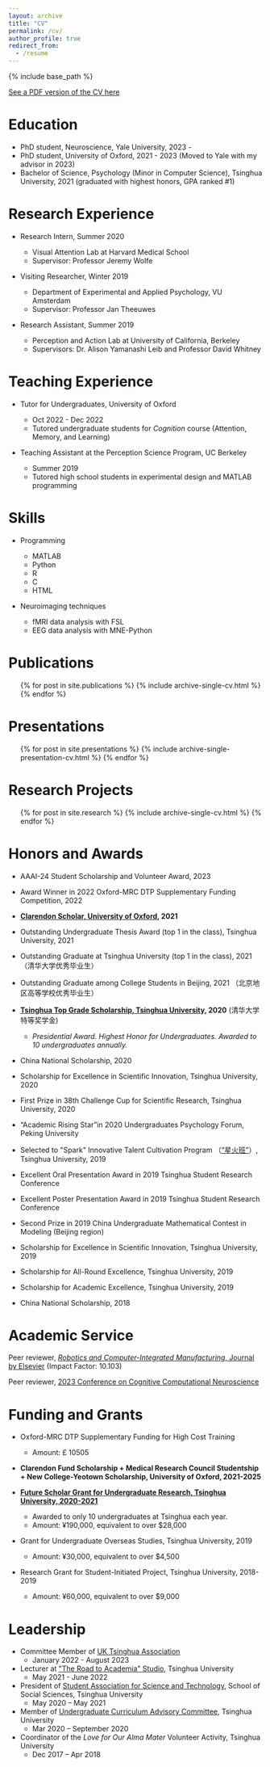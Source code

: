 ```yaml
---
layout: archive
title: "CV"
permalink: /cv/
author_profile: true
redirect_from:
  - /resume
---
```

{% include base_path %}

[See a PDF version of the CV here](https://daniel-gong.github.io/files/CV_DongyuGong_Jan2024.pdf)

Education
=========

* PhD student, Neuroscience, Yale University, 2023 -
* PhD student, University of Oxford, 2021 - 2023 (Moved to Yale with my advisor in 2023)
* Bachelor of Science, Psychology (Minor in Computer Science), Tsinghua University, 2021 (graduated with highest honors, GPA ranked #1)

Research Experience
===================

* Research Intern, Summer 2020

  * Visual Attention Lab at Harvard Medical School
  * Supervisor: Professor Jeremy Wolfe
* Visiting Researcher, Winter 2019

  * Department of Experimental and Applied Psychology, VU Amsterdam
  * Supervisor: Professor Jan Theeuwes
* Research Assistant, Summer 2019

  * Perception and Action Lab at University of California, Berkeley
  * Supervisors: Dr. Alison Yamanashi Leib and Professor David Whitney

# Teaching Experience

* Tutor for Undergraduates, University of Oxford

  * Oct 2022 - Dec 2022
  * Tutored undergraduate students for *Cognition* course (Attention, Memory, and Learning)
* Teaching Assistant at the Perception Science Program, UC Berkeley

  * Summer 2019
  * Tutored high school students in experimental design and MATLAB programming

Skills
======

* Programming

  * MATLAB
  * Python
  * R
  * C
  * HTML
* Neuroimaging techniques

  * fMRI data analysis with FSL
  * EEG data analysis with MNE-Python

Publications
============

<ul>{% for post in site.publications %}
    {% include archive-single-cv.html %}
  {% endfor %}</ul>

Presentations
=============

<ul>{% for post in site.presentations %}
    {% include archive-single-presentation-cv.html %}
  {% endfor %}</ul>

Research Projects
=================

<ul>{% for post in site.research %}
    {% include archive-single-cv.html %}
  {% endfor %}</ul>

Honors and Awards
=================

- AAAI-24 Student Scholarship and Volunteer Award, 2023
- Award Winner in 2022 Oxford-MRC DTP Supplementary Funding Competition, 2022
- **[Clarendon Scholar, University of Oxford](https://www.clarendonscholarsassociation.co.uk/2021), 2021**
- Outstanding Undergraduate Thesis Award (top 1 in the class), Tsinghua University, 2021
- Outstanding Graduate at Tsinghua University (top 1 in the class), 2021 （清华大学优秀毕业生）
- Outstanding Graduate among College Students in Beijing, 2021 （北京地区高等学校优秀毕业生）
- **[Tsinghua Top Grade Scholarship, Tsinghua University](https://www.tsinghua.edu.cn/info/2275/85312.htm), 2020** (清华大学特等奖学金)

  - *Presidential Award. Highest Honor for Undergraduates. Awarded to 10 undergraduates annually.*
- China National Scholarship, 2020
- Scholarship for Excellence in Scientific Innovation, Tsinghua University, 2020
- First Prize in 38th Challenge Cup for Scientific Research, Tsinghua University, 2020
- “Academic Rising Star”in 2020 Undergraduates Psychology Forum, Peking University
- Selected to "Spark" Innovative Talent Cultivation Program （[“星火班”](https://www.tsinghua.edu.cn/info/1182/35332.htm)）, Tsinghua University, 2019
- Excellent Oral Presentation Award in 2019 Tsinghua Student Research Conference
- Excellent Poster Presentation Award in 2019 Tsinghua Student Research Conference
- Second Prize in 2019 China Undergraduate Mathematical Contest in
  Modeling (Beijing region)
- Scholarship for Excellence in Scientific Innovation,  Tsinghua University, 2019
- Scholarship for All-Round Excellence,  Tsinghua University, 2019
- Scholarship for Academic Excellence,  Tsinghua University, 2019
- China National Scholarship, 2018

# Academic Service

Peer reviewer, [*Robotics and Computer-Integrated Manufacturing*, Journal by Elsevier](https://www.sciencedirect.com/journal/robotics-and-computer-integrated-manufacturing) (Impact Factor: 10.103)

Peer reviewer, [2023 Conference on Cognitive Computational Neuroscience](https://2023.ccneuro.org/)

Funding and Grants
==================

* Oxford-MRC DTP Supplementary Funding for High Cost Training

  * Amount: £ 10505
* **Clarendon Fund Scholarship + Medical Research Council Studentship + New College-Yeotown Scholarship, University of Oxford, 2021-2025**
* **[Future Scholar Grant for Undergraduate Research, Tsinghua University, 2020-2021](https://www.psych.tsinghua.edu.cn/info/1197/1031.htm)**

  * Awarded to only 10 undergraduates at Tsinghua each year.
  * Amount: ¥190,000, equivalent to over $28,000
* Grant for Undergraduate Overseas Studies, Tsinghua University, 2019

  * Amount: ¥30,000, equivalent to over $4,500
* Research Grant for Student-Initiated Project, Tsinghua University, 2018-2019

  * Amount: ¥60,000, equivalent to over $9,000

Leadership
==========

* Committee Member of [UK Tsinghua Association](https://www.tsinghua.org.cn/info/1158/21603.htm)
  * January 2022 - August 2023
* Lecturer at [&#34;The Road to Academia&#34; Studio](https://www.tsinghua.edu.cn/xtw/info/1015/1161.htm), Tsinghua University
  * May 2021 - June 2022
* President of [Student Association for Science and Technology](https://www.tsinghua.edu.cn/xtw/sdfg/xskxjsxhd.htm), School of Social Sciences, Tsinghua University
  * May 2020 – May 2021
* Member of [Undergraduate Curriculum Advisory Committee](http://www.tuef.tsinghua.edu.cn/info/qhyx/3150), Tsinghua University
  * Mar 2020 – September 2020
* Coordinator of the _Love for Our Alma Mater_ Volunteer Activity, Tsinghua University
  * Dec 2017 – Apr 2018
